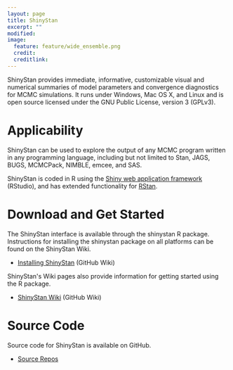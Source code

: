 ```yaml
---
layout: page
title: ShinyStan
excerpt: ""
modified:
image:
  feature: feature/wide_ensemble.png
  credit:
  creditlink:
---
```


ShinyStan provides immediate, informative, customizable visual
and numerical summaries of model parameters and convergence
diagnostics for MCMC simulations. It runs under Windows, Mac OS X,
and Linux and is open source licensed under the GNU Public License,
version 3 (GPLv3).

Applicability
=============

ShinyStan can be used to explore the output of any MCMC program
written in any programming language, including but not limited to
Stan, JAGS, BUGS, MCMCPack, NIMBLE, emcee, and SAS.

ShinyStan is coded in R using the [Shiny web application framework](http://shiny.rstudio.com)
<span class="note">(RStudio)</span>, and has extended functionality
for [RStan](/interfaces/rstan.html/).

Download and Get Started
========================

The ShinyStan interface is available through the shinystan R package. 
Instructions for installing the shinystan package on all platforms can be found 
on the ShinyStan Wiki.

* [Installing ShinyStan](https://github.com/stan-dev/shinystan/wiki/Installing-the-R-package)
  <span class="note">(GitHub Wiki)</span>

ShinyStan's Wiki pages also provide information for getting started using the 
R package.

* [ShinyStan Wiki](https://github.com/stan-dev/shinystan/wiki)
  <span class="note">(GitHub Wiki)</span></li>

Source Code
===========

Source code for ShinyStan is available on GitHub.

* [Source Repos](/development/)
